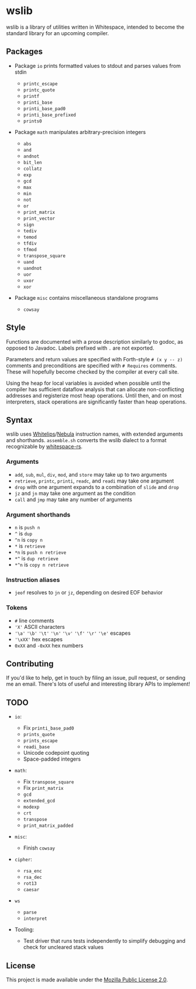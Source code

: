 # wslib

wslib is a library of utilities written in Whitespace, intended to
become the standard library for an upcoming compiler.

## Packages

- Package `io` prints formatted values to stdout and parses values from
  stdin

  - `printc_escape`
  - `printc_quote`
  - `printf`
  - `printi_base`
  - `printi_base_pad0`
  - `printi_base_prefixed`
  - `prints0`

- Package `math` manipulates arbitrary-precision integers

  - `abs`
  - `and`
  - `andnot`
  - `bit_len`
  - `collatz`
  - `exp`
  - `gcd`
  - `max`
  - `min`
  - `not`
  - `or`
  - `print_matrix`
  - `print_vector`
  - `sign`
  - `tediv`
  - `temod`
  - `tfdiv`
  - `tfmod`
  - `transpose_square`
  - `uand`
  - `uandnot`
  - `uor`
  - `uxor`
  - `xor`

- Package `misc` contains miscellaneous standalone programs

  - `cowsay`

## Style

Functions are documented with a prose description similarly to godoc, as
opposed to Javadoc. Labels prefixed with `.` are not exported.

Parameters and return values are specified with Forth-style
`# (x y -- z)` comments and preconditions are specified with
`# Requires` comments. These will hopefully become checked by the
compiler at every call site.

Using the heap for local variables is avoided when possible until
the compiler has sufficient dataflow analysis that can allocate
non-conflicting addresses and registerize most heap operations. Until
then, and on most interpreters, stack operations are significantly
faster than heap operations.

## Syntax

wslib uses [Whitelips](https://vii5ard.github.io/whitespace/)/[Nebula](https://github.com/andrewarchi/nebula)
instruction names, with extended arguments and shorthands. `assemble.sh`
converts the wslib dialect to a format recognizable by
[whitespace-rs](https://github.com/CensoredUsername/whitespace-rs).

### Arguments

- `add`, `sub`, `mul`, `div`, `mod`, and `store` may take up to two
  arguments
- `retrieve`, `printc`, `printi`, `readc`, and `readi` may take one
  argument
- `drop` with one argument expands to a combination of `slide` and
  `drop`
- `jz` and `jn` may take one argument as the condition
- `call` and `jmp` may take any number of arguments

### Argument shorthands

- `n` is `push n`
- `^` is `dup`
- `^n` is `copy n`
- `*` is `retrieve`
- `*n` is `push n retrieve`
- `*^` is `dup retrieve`
- `*^n` is `copy n retrieve`

### Instruction aliases

- `jeof` resolves to `jn` or `jz`, depending on desired EOF behavior

### Tokens

- `#` line comments
- `'X'` ASCII characters
- `'\a'` `'\b'` `'\t'` `'\n'` `'\v'` `'\f'` `'\r'` `'\e'` escapes
- `'\xXX'` hex escapes
- `0xXX` and `-0xXX` hex numbers

## Contributing

If you'd like to help, get in touch by filing an issue, pull request, or
sending me an email. There's lots of useful and interesting library APIs
to implement!

## TODO

- `io`:

  - Fix `printi_base_pad0`
  - `prints_quote`
  - `prints_escape`
  - `readi_base`
  - Unicode codepoint quoting
  - Space-padded integers

- `math`:

  - Fix `transpose_square`
  - Fix `print_matrix`
  - `gcd`
  - `extended_gcd`
  - `modexp`
  - `crt`
  - `transpose`
  - `print_matrix_padded`

- `misc`:

  - Finish `cowsay`

- `cipher`:

  - `rsa_enc`
  - `rsa_dec`
  - `rot13`
  - `caesar`

- `ws`

  - `parse`
  - `interpret`

- Tooling:

  - Test driver that runs tests independently to simplify debugging and
    check for uncleared stack values

## License

This project is made available under the
[Mozilla Public License 2.0](https://mozilla.org/MPL/2.0/).
